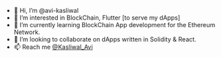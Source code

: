 - 👋 Hi, I’m @avi-kasliwal
- 👀 I’m interested in BlockChain, Flutter [to serve my dApps]
- 🌱 I’m currently learning BlockChain App development for the Ethereum Network.
- 💞️ I’m looking to collaborate on dApps written in Solidity & React.
- 📫 Reach me [@Kasliwal_Avi ](https://twitter.com/Kasliwal_Avi)

<!---
avi-kasliwal/avi-kasliwal is a ✨ special ✨ repository because its `README.md` (this file) appears on your GitHub profile.
You can click the Preview link to take a look at your changes.
--->
